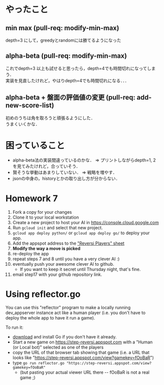 # やったこと

## min max (pull-req: modify-min-max)

depth=3 にして，greedyとrandomには勝てるようになった  

## alpha-beta (pull-req: modify-min-max)

これでdepth=3 以上も試せると思ったら，depth=4でも時間切れになってしまう．  
実装を見直したけれど，やはりdepth=4でも時間切れになる．．．

## alpha-beta + 盤面の評価値の変更 (pull-req: add-new-score-list)

初めのうちは角を取ろうと頑張るようにした．  
うまくいくかな．

# 困っていること

- alpha-beta法の実装間違っているのかな． => プリントしながらdepth=1, 2を見てみたけれど，合っていそう．  
- 賢そうな挙動はあまりしていない． => 戦略を増やす．  
- jsonの中身の，historyとかの取り出し方が分からない．

# Homework 7

1. Fork a copy for your changes
2. Clone it to your local workstation
3. Create a new project to host your AI in https://console.cloud.google.com
4. Run `gcloud init` and select that new project.
5. `gcloud app deploy python/` or `gcloud app deploy go/` to deploy your app.
6. Add the appspot address to the ["Reversi Players" sheet](https://docs.google.com/spreadsheets/d/1UaFboojs_saqX-B4f1rAXhun74eTMdAQToo6_mGKQPs/edit)
7. **Modify the way a move is picked**
8. re-deploy the app
9. repeat steps 7 and 8 until you have a very clever AI :)
10. eventually push your awesome clever AI to github.
    * If you want to keep it secret until Thursday night, that's fine.
11. email step17 with your github repository link.

# Using reflector.go

You can use this "reflector" program to make a locally running dev_appserver instance act like a human player (i.e. you don't have to deploy the whole app to have it run a game).

To run it:
* [download](https://golang.org/dl/) and install Go if you don't have it already.
* Start a new game on https://step-reversi.appspot.com with a "Human (or Local bot)" selected as one of the players
* copy the URL of that browser tab showing that game (i.e. a URL that looks like "https://step-reversi.appspot.com/view?gamekey=fOoBaR")
* type `go run reflector.go "https://step-reversi.appspot.com/view?gamekey=fOoBaR"`
    * (but pasting your actual viewer URL there -- fOoBaR is not a real game ;)
